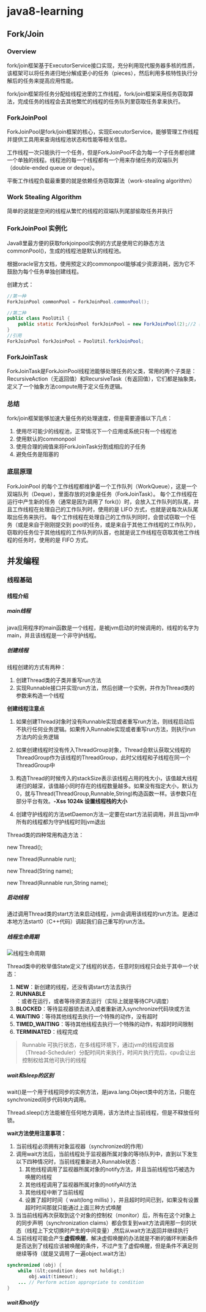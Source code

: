 # java8-learning

## Fork/Join

### Overview

fork/join框架基于ExecutorService接口实现，充分利用现代服务器多核的性质，该框架可以将任务递归地分解成更小的任务（pieces），然后利用多核特性执行分解后的任务来提高应用性能。

fork/join框架将任务分配给线程池里的工作线程，fork/join框架采用任务窃取算法，完成任务的线程会去其他繁忙的线程的任务队列里窃取任务拿来执行。

### ForkJoinPool

ForkJoinPool是fork/join框架的核心，实现ExecutorService，能够管理工作线程并提供工具用来查询线程池状态和性能等相关信息。

工作线程一次只能执行一个任务，但是ForkJoinPool不会为每一个子任务都创建一个单独的线程。线程池的每一个线程都有一个用来存储任务的双端队列（double-ended queue or deque）。

平衡工作线程负载最重要的就是依赖任务窃取算法（work-stealing algorithm）

### Work Stealing Algorithm

简单的说就是空闲的线程从繁忙的线程的双端队列尾部偷取任务并执行

### ForkJoinPool 实例化

Java8里最方便的获取forkjoinpool实例的方式是使用它的静态方法commonPool()，生成的线程池是默认的线程池。

根据oracle官方文档，使用预定义的commonpool能够减少资源消耗，因为它不鼓励为每个任务单独创建线程。

创建方式：

```java
//第一种
ForkJoinPool commonPool = ForkJoinPool.commonPool();

//第二种
public class PoolUtil {
    public static ForkJoinPool forkJoinPool = new ForkJoinPool(2);//2 表示 并发级别，意味着线程池使用两个处理器核
}
//引用
ForkJoinPool forkJoinPool = PoolUtil.forkJoinPool;
```

### ForkJoinTask<V>

ForkJoinTask是ForkJoinPool线程池能够处理任务的父类，常用的两个子类是：RecursiveAction（无返回值）和RecursiveTask<V>（有返回值），它们都是抽象类，定义了一个抽象方法compute用于定义任务逻辑。

### 总结

fork/join框架能够加速大量任务的处理速度，但是需要遵循以下几点：

1. 使用尽可能少的线程池，正常情况下一个应用或系统只有一个线程池
2. 使用默认的commonpool
3. 使用合理的阀值来将ForkJoinTask分割成相应的子任务
4. 避免任务是阻塞的

### 底层原理

ForkJoinPool 的每个工作线程都维护着一个工作队列（WorkQueue），这是一个双端队列（Deque），里面存放的对象是任务（ForkJoinTask）。
每个工作线程在运行中产生新的任务（通常是因为调用了 fork()）时，会放入工作队列的队尾，并且工作线程在处理自己的工作队列时，使用的是 LIFO 方式，也就是说每次从队尾取出任务来执行。
每个工作线程在处理自己的工作队列同时，会尝试窃取一个任务（或是来自于刚刚提交到 pool的任务，或是来自于其他工作线程的工作队列），窃取的任务位于其他线程的工作队列的队首，也就是说工作线程在窃取其他工作线程的任务时，使用的是 FIFO 方式。



## 并发编程

### 线程基础

#### 线程介绍

##### main线程

java应用程序的main函数是一个线程，是被jvm启动的时候调用的，线程的名字为main，并且该线程是一个非守护线程。

##### 创建线程

线程创建的方式有两种：

1. 创建Thread类的子类并重写run方法
2. 实现Runnable接口并实现run方法，然后创建一个实例，并作为Thread类的参数来构造一个线程

**创建线程注意点**

1. 如果创建Thread对象时没有Runnable实现或者重写run方法，则线程启动后不执行任何业务逻辑。如果传入Runnable实现或者重写run方法，则执行run方法内的业务逻辑

2. 如果创建线程时没有传入ThreadGroup对象，Thread会默认获取父线程的ThreadGroup作为该线程的ThreadGroup，此时父线程和子线程在同一个ThreadGroup中

3. 构造Thread的时候传入的stackSize表示该线程占用的栈大小，该值越大线程递归的越深，该值越小同时存在的线程数量越多。如果没有指定大小，默认为0，就与Thread(ThreadGroup,Runnable,String)构造函数一样。该参数只在部分平台有效。**-Xss 1024k 设置线程栈的大小**
4. 创建守护线程的方法setDaemon方法一定要在start方法前调用，并且当jvm中所有的线程都为守护线程时则jvm退出



Thread类的四种常用构造方法：

new Thread();

new Thread(Runnable run);

new Thread(String name);

new Thread(Runnable run,String name);

##### 启动线程

通过调用Thread类的start方法来启动线程，jvm会调用该线程的run方法。是通过本地方法start0（C++代码）调起我们自己重写的run方法。

##### 线程生命周期

![线程生命周期](https://i.loli.net/2019/08/22/DHATtjI5KuzpwC1.png)

Thread类中的枚举值State定义了线程的状态，任意时刻线程只会处于其中一个状态：

1. **NEW**：新创建的线程，还没有调start方法去执行
2. **RUNNABLE**：或者在运行，或者等待资源去运行（实际上就是等待CPU调度）
3. **BLOCKED**：等待监视器锁去进入或者重新进入synchronize代码块或方法
4. **WAITING**：等待其他线程去执行一个特殊的动作，没有超时
5. **TIMED_WAITING**：等待其他线程去执行一个特殊的动作，有超时时间限制
6. **TERMINATED**：线程完成

> Runnable 可执行状态，在多线程环境下，通过jvm的线程调度器（Thread-Scheduler）分配时间片来执行，时间片执行完后，cpu会让出控制权给其他可执行的线程

##### wait和sleep的区别

wait()是一个用于线程同步的实例方法，是java.lang.Object类中的方法，只能在synchronized同步代码块内调用。

Thread.sleep()方法能被在任何地方调用，该方法终止当前线程，但是不释放任何锁。

**wait方法使用注意事项：**

1. 当前线程必须拥有对象监视器（synchronized的作用）
2. 调用wait方法后，当前线程处于监视器所属对象的等待队列中，直到以下发生以下四种情况时，当前线程重新进入Runnable状态：
   1. 其他线程调用了监视器所属对象的notify方法，并且当前线程恰巧被选为唤醒的线程
   2. 其他线程调用了监视器所属对象的notifyAll方法
   3. 其他线程中断了当前线程
   4. 设置了超时时间（ wait(long millis) ），并且超时时间已到，如果没有设置超时时间那就只能通过上面三种方式唤醒
3. 当当前线程再次获取到这个对象的控制权（monitor）后，所有在这个对象上的同步声明（synchronization claims）都会恢复到wait方法调用那一刻的状态（线程上下文切换时产生的中间变量）,然后从wait方法返回并继续执行
4. 当前线程可能会产生**虚假唤醒**，解决虚假唤醒的办法就是不断的循环判断条件是否达到了线程应该被唤醒的条件，不过产生了虚假唤醒，但是条件不满足则继续等待（就是又调用了一遍object.wait方法）

```java
synchronized (obj) {
    while (&lt;condition does not hold&gt;)
        obj.wait(timeout);
    ... // Perform action appropriate to condition
}
```

##### wait和notify

